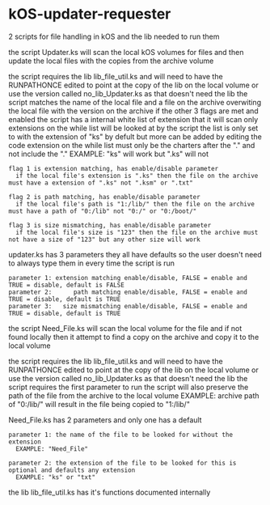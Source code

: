 # kOS-updater-requester
2 scripts for file handling in kOS and the lib needed to run them


the script Updater.ks will scan the local kOS volumes for files and then update the local files with the copies from the archive volume

  the script requires the lib lib_file_util.ks and will need to have the RUNPATHONCE edited to point at the copy of the lib on the local volume
    or use the version called no_lib_Updater.ks as that doesn't need the lib
  the script matches the name of the local file and a file on the archive overwiting the local file with the version on the archive if the other 3 flags are met and enabled
  the script has a internal white list of extension that it will scan
    only extensions on the while list will be looked at by the script
    the list is only set to with the extension of "ks" by defult but more can be added by editing the code
      extension on the while list must only be the charters after the "." and not include the "."
        EXAMPLE: "ks" will work but ".ks" will not
  
    flag 1 is extension matching, has enable/disable parameter
      if the local file's extension is ".ks" then the file on the archive must have a extension of ".ks" not ".ksm" or ".txt"
      
    flag 2 is path matching, has enable/disable parameter
      if the local file's path is "1:/lib/" then the file on the archive must have a path of "0:/lib" not "0:/" or "0:/boot/"
      
    flag 3 is size mismatching, has enable/disable parameter
      if the local file's size is "123" then the file on the archive must not have a size of "123" but any other size will work
      
  
  updater.ks has 3 parameters they all have defaults so the user doesn't need to always type them in every time the script is run
  
    parameter 1: extension matching enable/disable, FALSE = enable and TRUE = disable, default is FALSE
    parameter 2:      path matching enable/disable, FALSE = enable and TRUE = disable, default is TRUE
    parameter 3:   size mismatching enable/disable, FALSE = enable and TRUE = disable, default is TRUE


the script Need_File.ks will scan the local volume for the file and if not found locally then it attempt to find a copy on the archive and copy it to the local volume
  
  the script requires the lib lib_file_util.ks and will need to have the RUNPATHONCE edited to point at the copy of the lib on the local volume
    or use the version called no_lib_Updater.ks as that doesn't need the lib
  the script requires the first parameter to run
  the script will also preserve the path of the file from the archive to the local volume
    EXAMPLE: archive path of "0:/lib/" will result in the file being copied to "1:/lib/"
  
  Need_File.ks has 2 parameters and only one has a default
  
    parameter 1: the name of the file to be looked for without the extension
      EXAMPLE: "Need_File"
      
    parameter 2: the extension of the file to be looked for this is optional and defaults any extension
      EXAMPLE: "ks" or "txt"

the lib lib_file_util.ks has it's functions documented internally